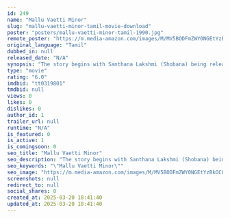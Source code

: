```yaml
---
id: 249
name: "Mallu Vaetti Minor"
slug: "mallu-vaetti-minor-tamil-movie-download"
poster: "posters/mallu-vaetti-minor-tamil-1990.jpg"
remote_poster: "https://m.media-amazon.com/images/M/MV5BODFmZWY0NGEtYzBkOC00NGRiLWIwYjMtMTlmNmU4ZTVjODNjXkEyXkFqcGdeQXVyMjA4OTI5NDQ@._V1_SX300.jpg"
original_language: "Tamil"
dubbed_in: null
released_date: "N/A"
synopsis: "The story begins with Santhana Lakshmi (Shobana) being released from the jail and she remembers her past. Rassappa Gounder (Sathyaraj), also known as Mallu Vetti Minor, was a bachelor and rich man who spent his time in the brothel..."
type: "movie"
rating: "6.0"
imdbid: "tt0319801"
tmdbid: null
views: 0
likes: 0
dislikes: 0
author_id: 1
trailer_url: null
runtime: "N/A"
is_featured: 0
is_active: 1
is_comingsoon: 0
seo_title: "Mallu Vaetti Minor"
seo_description: "The story begins with Santhana Lakshmi (Shobana) being released from the jail and she remembers her past. Rassappa Gounder (Sathyaraj), also known as Mallu Vetti Minor, was a bachelor and rich man who spent his time in the brothel..."
seo_keywords: "\"Mallu Vaetti Minor\""
seo_image: "https://m.media-amazon.com/images/M/MV5BODFmZWY0NGEtYzBkOC00NGRiLWIwYjMtMTlmNmU4ZTVjODNjXkEyXkFqcGdeQXVyMjA4OTI5NDQ@._V1_SX300.jpg"
screenshots: null
redirect_to: null
social_shares: 0
created_at: 2025-03-20 18:41:40
updated_at: 2025-03-20 18:41:40
---
```


